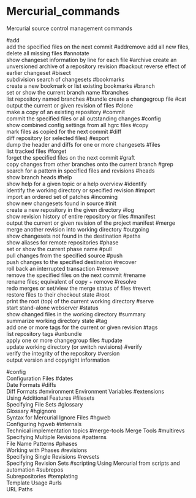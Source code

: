 # Mercurial_commands

Mercurial source control management commands






#add          
       add the specified files on the next commit
#addremove 
       add all new files, delete all missing files
#annotate  
       show changeset information by line for each file
#archive 
       create an unversioned archive of a repository revision
#backout 
       reverse effect of earlier changeset
#bisect  
       subdivision search of changesets
#bookmarks  
       create a new bookmark or list existing bookmarks
#branch  
       set or show the current branch name
#branches  
       list repository named branches
#bundle 
       create a changegroup file
#cat      
       output the current or given revision of files
#clone    
       make a copy of an existing repository
#commit    
       commit the specified files or all outstanding changes
#config   
       show combined config settings from all hgrc files
#copy    
       mark files as copied for the next commit
#diff     
       diff repository (or selected files)
#export    
       dump the header and diffs for one or more changesets
#files     
       list tracked files
#forget    
       forget the specified files on the next commit
#graft    
       copy changes from other branches onto the current branch
#grep    
       search for a pattern in specified files and revisions
#heads    
       show branch heads
#help      
       show help for a given topic or a help overview
#identify  
       identify the working directory or specified revision
#import    
       import an ordered set of patches
#incoming  
       show new changesets found in source
#init    
       create a new repository in the given directory
#log     
       show revision history of entire repository or files
#manifest   
       output the current or given revision of the project manifest
#merge     
       merge another revision into working directory
#outgoing  
       show changesets not found in the destination
#paths    
       show aliases for remote repositories
#phase     
       set or show the current phase name
#pull     
       pull changes from the specified source
#push     
       push changes to the specified destination
#recover    
       roll back an interrupted transaction
#remove   
       remove the specified files on the next commit
#rename   
       rename files; equivalent of copy + remove
#resolve  
       redo merges or set/view the merge status of files
#revert   
       restore files to their checkout state
#root    
      print the root (top) of the current working directory
#serve      
      start stand-alone webserver
#status    
      show changed files in the working directory
#summary   
      summarize working directory state
#tag    
      add one or more tags for the current or given revision
#tags    
      list repository tags
#unbundle  
       apply one or more changegroup files
#update    
        update working directory (or switch revisions)
#verify   
         verify the integrity of the repository
#version   
          output version and copyright information

#config     
        Configuration Files
#dates     
        Date Formats
#diffs   
        Diff Formats
#environment
        Environment Variables
#extensions  
        Using Additional Features
#filesets  
        Specifying File Sets
#glossary   
        Glossary
#hgignore  
        Syntax for Mercurial Ignore Files
#hgweb     
        Configuring hgweb
#internals  
        Technical implementation topics
#merge-tools 
        Merge Tools
#multirevs  
        Specifying Multiple Revisions
#patterns  
        File Name Patterns
#phases    
        Working with Phases
#revisions  
        Specifying Single Revisions
#revsets   
        Specifying Revision Sets
#scripting 
         Using Mercurial from scripts and automation
#subrepos  
        Subrepositories
#templating  
       Template Usage
#urls     
        URL Paths
